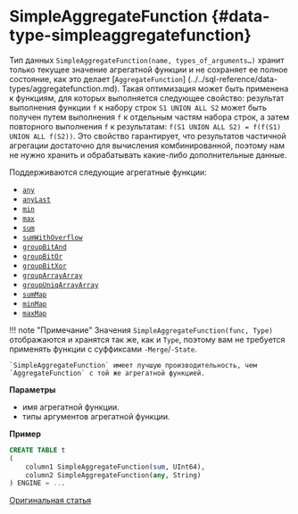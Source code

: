 # SimpleAggregateFunction {#data-type-simpleaggregatefunction}

Тип данных `SimpleAggregateFunction(name, types_of_arguments…)` хранит только текущее значение агрегатной функции и не сохраняет ее полное состояние, как это делает [`AggregateFunction`] (../../sql-reference/data-types/aggregatefunction.md). Такая оптимизация может быть применена к функциям, для которых выполняется следующее свойство: результат выполнения функции `f` к набору строк `S1 UNION ALL S2` может быть получен путем выполнения `f` к отдельным частям набора строк,
а затем повторного выполнения `f` к результатам: `f(S1 UNION ALL S2) = f(f(S1) UNION ALL f(S2))`. Это свойство гарантирует, что результатов частичной агрегации достаточно для вычисления комбинированной, поэтому нам не нужно хранить и обрабатывать какие-либо дополнительные данные.

Поддерживаются следующие агрегатные функции:

-   [`any`](../../sql-reference/aggregate-functions/reference/any.md#agg_function-any)
-   [`anyLast`](../../sql-reference/aggregate-functions/reference/anylast.md#anylastx)
-   [`min`](../../sql-reference/aggregate-functions/reference/min.md#agg_function-min)
-   [`max`](../../sql-reference/aggregate-functions/reference/max.md#agg_function-max)
-   [`sum`](../../sql-reference/aggregate-functions/reference/sum.md#agg_function-sum)
-   [`sumWithOverflow`](../../sql-reference/aggregate-functions/reference/sumwithoverflow.md#sumwithoverflowx)
-   [`groupBitAnd`](../../sql-reference/aggregate-functions/reference/groupbitand.md#groupbitand)
-   [`groupBitOr`](../../sql-reference/aggregate-functions/reference/groupbitor.md#groupbitor)
-   [`groupBitXor`](../../sql-reference/aggregate-functions/reference/groupbitxor.md#groupbitxor)
-   [`groupArrayArray`](../../sql-reference/aggregate-functions/reference/grouparray.md#agg_function-grouparray)
-   [`groupUniqArrayArray`](../../sql-reference/aggregate-functions/reference/groupuniqarray.md#groupuniqarray)
-   [`sumMap`](../../sql-reference/aggregate-functions/reference/summap.md#agg_functions-summap)
-   [`minMap`](../../sql-reference/aggregate-functions/reference/minmap.md#agg_functions-minmap)
-   [`maxMap`](../../sql-reference/aggregate-functions/reference/maxmap.md#agg_functions-maxmap)

!!! note "Примечание"
    Значения `SimpleAggregateFunction(func, Type)` отображаются и хранятся так же, как и `Type`, поэтому вам не требуется применять функции с суффиксами `-Merge`/`-State`. 
    
    `SimpleAggregateFunction` имеет лучшую производительность, чем `AggregateFunction` с той же агрегатной функцией.


**Параметры**

-   имя агрегатной функции.
-   типы аргументов агрегатной функции.

**Пример**

``` sql
CREATE TABLE t
(
    column1 SimpleAggregateFunction(sum, UInt64),
    column2 SimpleAggregateFunction(any, String)
) ENGINE = ...
```

[Оригинальная статья](https://clickhouse.tech/docs/en/data_types/simpleaggregatefunction/) <!--hide-->
